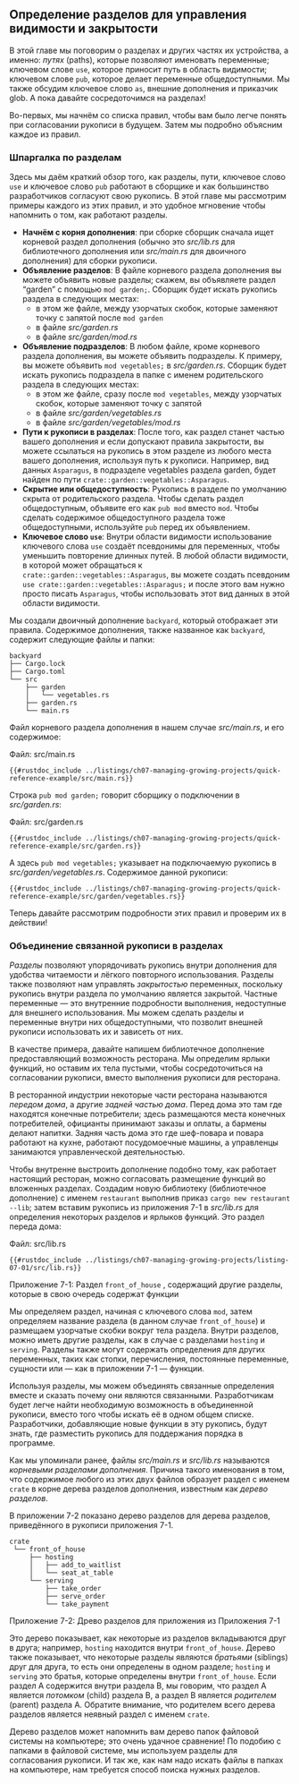 ## Определение разделов для управления видимости и закрытости

В этой главе мы поговорим о разделах и других частях их устройства, а именно: *путях* (paths), которые позволяют именовать переменные; ключевом слове `use`, которое приносит путь в область видимости; ключевом слове `pub`, которое делает переменные общедоступными. Мы также обсудим ключевое слово `as`, внешние дополнения и приказчик glob. А пока давайте сосредоточимся на разделах!

Во-первых, мы начнём со списка правил, чтобы вам было легче понять при согласовании рукописи в будущем. Затем мы подробно объясним каждое из правил.

### Шпаргалка по разделам

Здесь мы даём краткий обзор того, как разделы, пути, ключевое слово `use` и ключевое слово `pub` работают в сборщике и как большинство разработчиков согласуют свою рукопись. В этой главе мы рассмотрим примеры каждого из этих правил, и это удобное мгновение чтобы напомнить о том, как работают разделы.

- **Начнём с корня дополнения**: при сборке сборщик сначала ищет корневой раздел дополнения (обычно это *src/lib.rs* для библиотечного дополнения или *src/main.rs* для двоичного дополнения) для сборки рукописи.
- **Объявление разделов**: В файле корневого раздела дополнения вы можете объявить новые разделы; скажем, вы объявляете раздел “garden” с помощью `mod garden;`. Сборщик будет искать рукопись раздела в следующих местах:
    - в этом же файле, между узорчатых скобок, которые заменяют точку с запятой после `mod garden`
    - в файле *src/garden.rs*
    - в файле *src/garden/mod.rs*
- **Объявление подразделов**: В любом файле, кроме корневого раздела дополнения, вы можете объявить подразделы. К примеру, вы можете объявить  `mod vegetables;` в *src/garden.rs*. Сборщик будет искать рукопись подраздела в папке с именем родительского раздела в следующих местах:
    - в этом же файле, сразу после `mod vegetables`, между узорчатых скобок, которые заменяют точку с запятой
    - в файле *src/garden/vegetables.rs*
    - в файле *src/garden/vegetables/mod.rs*
- **Пути к рукописи в разделах**: После того, как раздел станет частью вашего дополнения и если допускают правила закрытости, вы можете ссылаться на рукопись в этом разделе из любого места вашего дополнения, используя путь к рукописи. Например, вид данных `Asparagus`, в подразделе vegetables раздела garden, будет найден по пути `crate::garden::vegetables::Asparagus`.
- **Скрытие или общедоступность**: Рукопись в разделе по умолчанию скрыта от родительского раздела. Чтобы сделать раздел общедоступным, объявите его как `pub mod` вместо `mod`. Чтобы сделать содержимое общедоступного раздела тоже общедоступными, используйте `pub` перед их объявлением.
- **Ключевое слово `use`**: Внутри области видимости использование ключевого слова `use` создаёт псевдонимы для переменных, чтобы уменьшить повторение длинных путей. В любой области видимости, в которой может обращаться к `crate::garden::vegetables::Asparagus`, вы можете создать псевдоним `use crate::garden::vegetables::Asparagus;` и после этого вам нужно просто писать `Asparagus`, чтобы использовать этот вид данных в этой области видимости.

Мы создали двоичный дополнение `backyard`, который отображает эти правила. Содержимое дополнения, также названное как `backyard`, содержит следующие файлы и папки:

```text
backyard
├── Cargo.lock
├── Cargo.toml
└── src
    ├── garden
    │   └── vegetables.rs
    ├── garden.rs
    └── main.rs
```

Файл корневого раздела дополнения в нашем случае  *src/main.rs*, и его содержимое:

<span class="filename">Файл: src/main.rs</span>

```rust,noplayground,ignore
{{#rustdoc_include ../listings/ch07-managing-growing-projects/quick-reference-example/src/main.rs}}
```

Строка `pub mod garden;` говорит сборщику о подключении  в *src/garden.rs*:

<span class="filename">Файл: src/garden.rs</span>

```rust,noplayground,ignore
{{#rustdoc_include ../listings/ch07-managing-growing-projects/quick-reference-example/src/garden.rs}}
```

А здесь `pub mod vegetables;` указывает на подключаемую рукопись в *src/garden/vegetables.rs*. Содержимое данной рукописи:

```rust,noplayground,ignore
{{#rustdoc_include ../listings/ch07-managing-growing-projects/quick-reference-example/src/garden/vegetables.rs}}
```

Теперь давайте рассмотрим подробности этих правил и проверим их в действии!

### Объединение связанной рукописи в разделах

*Разделы* позволяют упорядочивать рукопись внутри дополнения для удобства читаемости и лёгкого повторного использования. Разделы также позволяют нам управлять *закрытостью* переменных, поскольку рукопись внутри раздела по умолчанию является закрытой. Частные переменные — это внутренние подробности выполнения, недоступные для внешнего использования. Мы можем сделать разделы и переменные внутри них общедоступными, что позволит внешней рукописи использовать их и зависеть от них.

В качестве примера, давайте напишем библиотечное дополнение предоставляющий возможность ресторана. Мы определим ярлыки функций, но оставим их тела пустыми, чтобы сосредоточиться на согласовании рукописи, вместо выполнения рукописи для ресторана.

В ресторанной индустрии некоторые части ресторана называются *передом дома*, а другие *задней частью дома*. Перед дома это там где находятся конечные потребители; здесь размещаются места конечных потребителей, официанты принимают заказы и оплаты, а бармены делают напитки. Задняя часть дома это где шеф-повара и повара работают на кухне,  работают посудомоечные машины, а управленцы занимаются управленческой деятельностью.

Чтобы внутренне выстроить дополнение подобно тому, как работает настоящий ресторан, можно согласовать размещение функций во вложенных разделах. Создадим новую библиотеку (библиотечное дополнение) с именем `restaurant` выполнив приказ `cargo new restaurant --lib`; затем вставим рукопись из приложения 7-1 в *src/lib.rs* для определения некоторых разделов и ярлыков функций. Это раздел переда дома:

<span class="filename">Файл: src/lib.rs</span>

```rust,noplayground
{{#rustdoc_include ../listings/ch07-managing-growing-projects/listing-07-01/src/lib.rs}}
```

<span class="caption">Приложение 7-1: Раздел <code>front_of_house</code> , содержащий другие разделы, которые в свою очередь содержат функции</span>

Мы определяем раздел, начиная с ключевого слова  `mod`, затем определяем название раздела (в данном случае `front_of_house`) и размещаем узорчатые скобки вокруг тела раздела. Внутри разделов, можно иметь другие разделы, как в случае с разделами `hosting` и `serving`. Разделы также могут содержать определения для других переменных, таких как стопки, перечисления, постоянные переменные, сущности или — как в приложении 7-1 — функции.

Используя разделы, мы можем объединять связанные определения вместе и сказать почему они являются связанными. Разработчикам будет легче найти необходимую возможность в объединенной рукописи, вместо того чтобы искать её в одном общем списке. Разработчики, добавляющие новые функции в эту рукопись, будут знать, где разместить рукопись для поддержания порядка в программе.

Как мы упоминали ранее, файлы *src/main.rs* и *src/lib.rs* называются *корневыми разделами дополнения*. Причина такого именования в том, что содержимое любого из этих двух файлов образует раздел с именем `crate` в корне дерева разделов дополнения, известным как *дерево разделов*.

В приложении 7-2 показано дерево разделов для дерева разделов, приведённого в рукописи приложения 7-1.

```text
crate
 └── front_of_house
     ├── hosting
     │   ├── add_to_waitlist
     │   └── seat_at_table
     └── serving
         ├── take_order
         ├── serve_order
         └── take_payment
```

<span class="caption">Приложение 7-2: Древо разделов для приложения из Приложения 7-1</span>

Это дерево показывает, как некоторые из разделов вкладываются друг в друга; например, `hosting` находится внутри `front_of_house`. Дерево также показывает, что некоторые разделы являются  *братьями* (siblings) друг для друга, то есть они определены в одном разделе; `hosting` и `serving` это братья, которые определены внутри `front_of_house`. Если раздел A содержится внутри раздела B, мы говорим, что раздел A является *потомком* (child) раздела B, а раздел B является *родителем* (parent) раздела A. Обратите внимание, что родителем всего дерева разделов является неявный раздел с именем `crate`.

Дерево разделов может напомнить вам дерево папок файловой системы на компьютере; это очень удачное сравнение! По подобию с папками в файловой системе, мы используем разделы для согласования рукописи. И так же, как нам надо искать файлы в папках на компьютере, нам требуется способ поиска нужных разделов.
